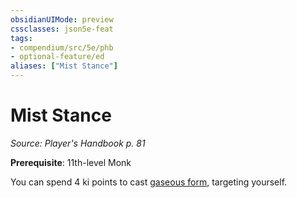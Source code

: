 ```yaml
---
obsidianUIMode: preview
cssclasses: json5e-feat
tags:
- compendium/src/5e/phb
- optional-feature/ed
aliases: ["Mist Stance"]
---
```

# Mist Stance
*Source: Player's Handbook p. 81*  

**Prerequisite**: 11th-level Monk

You can spend 4 ki points to cast [gaseous form](4-Resources/Compendium/spells/gaseous-form.md), targeting yourself.